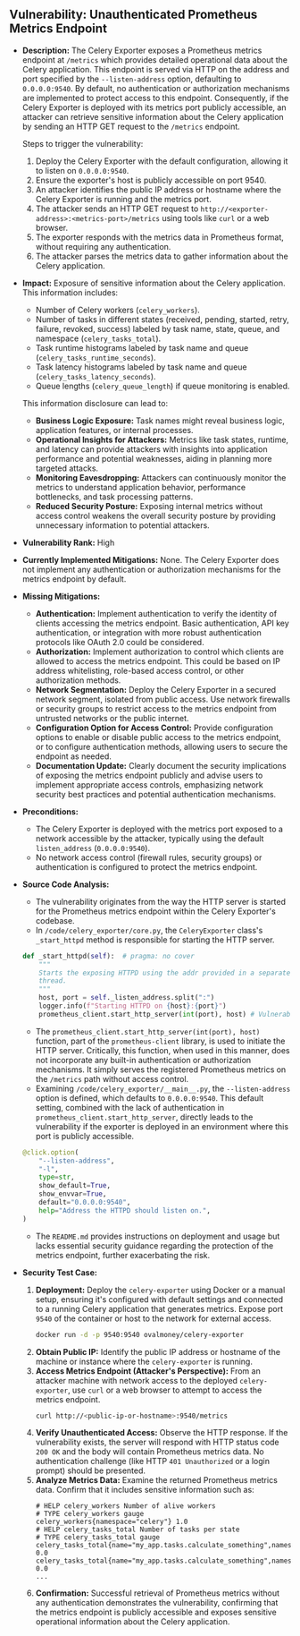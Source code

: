 ## Vulnerability: Unauthenticated Prometheus Metrics Endpoint

- **Description:**
    The Celery Exporter exposes a Prometheus metrics endpoint at `/metrics` which provides detailed operational data about the Celery application. This endpoint is served via HTTP on the address and port specified by the `--listen-address` option, defaulting to `0.0.0.0:9540`. By default, no authentication or authorization mechanisms are implemented to protect access to this endpoint. Consequently, if the Celery Exporter is deployed with its metrics port publicly accessible, an attacker can retrieve sensitive information about the Celery application by sending an HTTP GET request to the `/metrics` endpoint.

    Steps to trigger the vulnerability:
    1. Deploy the Celery Exporter with the default configuration, allowing it to listen on `0.0.0.0:9540`.
    2. Ensure the exporter's host is publicly accessible on port 9540.
    3. An attacker identifies the public IP address or hostname where the Celery Exporter is running and the metrics port.
    4. The attacker sends an HTTP GET request to `http://<exporter-address>:<metrics-port>/metrics` using tools like `curl` or a web browser.
    5. The exporter responds with the metrics data in Prometheus format, without requiring any authentication.
    6. The attacker parses the metrics data to gather information about the Celery application.

- **Impact:**
    Exposure of sensitive information about the Celery application. This information includes:
    - Number of Celery workers (`celery_workers`).
    - Number of tasks in different states (received, pending, started, retry, failure, revoked, success) labeled by task name, state, queue, and namespace (`celery_tasks_total`).
    - Task runtime histograms labeled by task name and queue (`celery_tasks_runtime_seconds`).
    - Task latency histograms labeled by task name and queue (`celery_tasks_latency_seconds`).
    - Queue lengths (`celery_queue_length`) if queue monitoring is enabled.

    This information disclosure can lead to:
    - **Business Logic Exposure:** Task names might reveal business logic, application features, or internal processes.
    - **Operational Insights for Attackers:** Metrics like task states, runtime, and latency can provide attackers with insights into application performance and potential weaknesses, aiding in planning more targeted attacks.
    - **Monitoring Eavesdropping:** Attackers can continuously monitor the metrics to understand application behavior, performance bottlenecks, and task processing patterns.
    - **Reduced Security Posture:** Exposing internal metrics without access control weakens the overall security posture by providing unnecessary information to potential attackers.

- **Vulnerability Rank:** High

- **Currently Implemented Mitigations:**
    None. The Celery Exporter does not implement any authentication or authorization mechanisms for the metrics endpoint by default.

- **Missing Mitigations:**
    - **Authentication:** Implement authentication to verify the identity of clients accessing the metrics endpoint. Basic authentication, API key authentication, or integration with more robust authentication protocols like OAuth 2.0 could be considered.
    - **Authorization:** Implement authorization to control which clients are allowed to access the metrics endpoint. This could be based on IP address whitelisting, role-based access control, or other authorization methods.
    - **Network Segmentation:** Deploy the Celery Exporter in a secured network segment, isolated from public access. Use network firewalls or security groups to restrict access to the metrics endpoint from untrusted networks or the public internet.
    - **Configuration Option for Access Control:** Provide configuration options to enable or disable public access to the metrics endpoint, or to configure authentication methods, allowing users to secure the endpoint as needed.
    - **Documentation Update:** Clearly document the security implications of exposing the metrics endpoint publicly and advise users to implement appropriate access controls, emphasizing network security best practices and potential authentication mechanisms.

- **Preconditions:**
    - The Celery Exporter is deployed with the metrics port exposed to a network accessible by the attacker, typically using the default `listen_address` (`0.0.0.0:9540`).
    - No network access control (firewall rules, security groups) or authentication is configured to protect the metrics endpoint.

- **Source Code Analysis:**
    - The vulnerability originates from the way the HTTP server is started for the Prometheus metrics endpoint within the Celery Exporter's codebase.
    - In `/code/celery_exporter/core.py`, the `CeleryExporter` class's `_start_httpd` method is responsible for starting the HTTP server.
    ```python
    def _start_httpd(self):  # pragma: no cover
        """
        Starts the exposing HTTPD using the addr provided in a separate
        thread.
        """
        host, port = self._listen_address.split(":")
        logger.info(f"Starting HTTPD on {host}:{port}")
        prometheus_client.start_http_server(int(port), host) # Vulnerable line - no authentication
    ```
    - The `prometheus_client.start_http_server(int(port), host)` function, part of the `prometheus-client` library, is used to initiate the HTTP server. Critically, this function, when used in this manner, does not incorporate any built-in authentication or authorization mechanisms. It simply serves the registered Prometheus metrics on the `/metrics` path without access control.
    - Examining `/code/celery_exporter/__main__.py`, the `--listen-address` option is defined, which defaults to `0.0.0.0:9540`. This default setting, combined with the lack of authentication in `prometheus_client.start_http_server`, directly leads to the vulnerability if the exporter is deployed in an environment where this port is publicly accessible.
    ```python
    @click.option(
        "--listen-address",
        "-l",
        type=str,
        show_default=True,
        show_envvar=True,
        default="0.0.0.0:9540",
        help="Address the HTTPD should listen on.",
    )
    ```
    - The `README.md` provides instructions on deployment and usage but lacks essential security guidance regarding the protection of the metrics endpoint, further exacerbating the risk.

- **Security Test Case:**
    1. **Deployment:** Deploy the `celery-exporter` using Docker or a manual setup, ensuring it's configured with default settings and connected to a running Celery application that generates metrics. Expose port `9540` of the container or host to the network for external access.
        ```bash
        docker run -d -p 9540:9540 ovalmoney/celery-exporter
        ```
    2. **Obtain Public IP:** Identify the public IP address or hostname of the machine or instance where the `celery-exporter` is running.
    3. **Access Metrics Endpoint (Attacker's Perspective):** From an attacker machine with network access to the deployed `celery-exporter`, use `curl` or a web browser to attempt to access the metrics endpoint.
        ```bash
        curl http://<public-ip-or-hostname>:9540/metrics
        ```
    4. **Verify Unauthenticated Access:** Observe the HTTP response. If the vulnerability exists, the server will respond with HTTP status code `200 OK` and the body will contain Prometheus metrics data. No authentication challenge (like HTTP `401 Unauthorized` or a login prompt) should be presented.
    5. **Analyze Metrics Data:** Examine the returned Prometheus metrics data. Confirm that it includes sensitive information such as:
        ```
        # HELP celery_workers Number of alive workers
        # TYPE celery_workers gauge
        celery_workers{namespace="celery"} 1.0
        # HELP celery_tasks_total Number of tasks per state
        # TYPE celery_tasks_total gauge
        celery_tasks_total{name="my_app.tasks.calculate_something",namespace="celery",queue="celery",state="RECEIVED"} 0.0
        celery_tasks_total{name="my_app.tasks.calculate_something",namespace="celery",queue="celery",state="PENDING"} 0.0
        ...
        ```
    6. **Confirmation:** Successful retrieval of Prometheus metrics without any authentication demonstrates the vulnerability, confirming that the metrics endpoint is publicly accessible and exposes sensitive operational information about the Celery application.